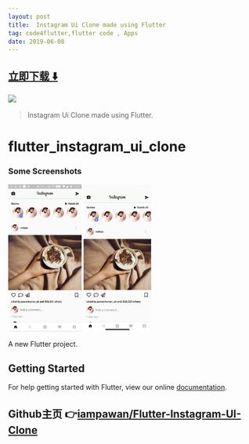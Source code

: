 ```yaml
---
layout: post
title:  Instagram Ui Clone made using Flutter
tag: code4flutter,flutter code , Apps
date: 2019-06-08
---
```


 


## [立即下载 ️⬇️ ](https://codeload.github.com/iampawan/Flutter-Instagram-UI-Clone/zip/master) 


 
![](https://flutterawesome.com/content/images/2018/12/Flutter-Instagram-UI-Clone.jpg)
 
>
> Instagram Ui Clone made using Flutter.
>

 
# flutter_instagram_ui_clone

### Some Screenshots

<img src="https://raw.githubusercontent.com/iampawan/Flutter-Instagram-UI-Clone/master/ss_android.jpg" height="300em" />

<img src="https://raw.githubusercontent.com/iampawan/Flutter-Instagram-UI-Clone/master/ss_ios.png" height="300em" />

A new Flutter project.

## Getting Started

For help getting started with Flutter, view our online
[documentation](https://flutter.io/).

## Github主页 👉[iampawan/Flutter-Instagram-UI-Clone](http://github.com/iampawan/Flutter-Instagram-UI-Clone)